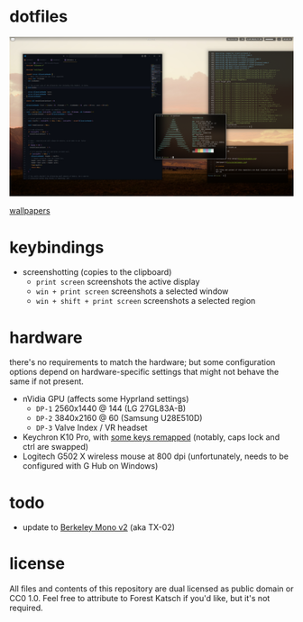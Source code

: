 # dotfiles

![example of this setup](pictures/example.png)

[wallpapers](pictures/)

# keybindings

- screenshotting (copies to the clipboard)
  - `print screen` screenshots the active display
  - `win + print screen` screenshots a selected window
  - `win + shift + print screen` screenshots a selected region

# hardware

there's no requirements to match the hardware; but some configuration options depend on hardware-specific settings that might not behave the same if not present.

- nVidia GPU (affects some Hyprland settings)
  - `DP-1` 2560x1440 @ 144 (LG 27GL83A-B)
  - `DP-2` 3840x2160 @ 60 (Samsung U28E510D)
  - `DP-3` Valve Index / VR headset
- Keychron K10 Pro, with [some keys remapped](hardware/keyboard/keychron-k10-pro-keymap.json) (notably, caps lock and ctrl are swapped)
- Logitech G502 X wireless mouse at 800 dpi (unfortunately, needs to be configured with G Hub on Windows)

# todo

- update to [Berkeley Mono v2](https://x.com/usgraphics/status/1872300684131115267) (aka TX-02)

# license

All files and contents of this repository are dual licensed as public domain or CC0 1.0. Feel free to attribute to Forest Katsch if you'd like, but it's not required.